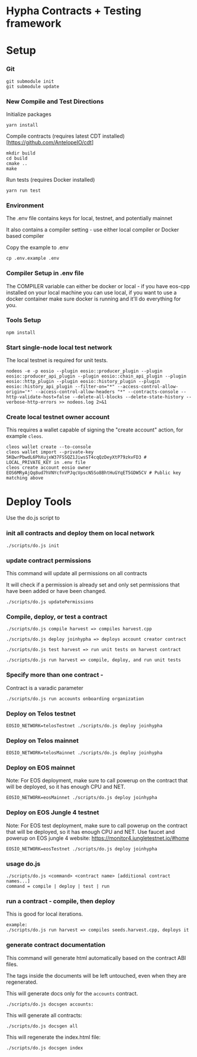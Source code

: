 # Hypha Contracts + Testing framework

# Setup

### Git

```
git submodule init
git submodule update
```

### New Compile and Test Directions

Initialize packages

```
yarn install
```

Compile contracts (requires latest CDT installed)
[https://github.com/AntelopeIO/cdt]

```
mkdir build
cd build
cmake ..
make
```

Run tests (requires Docker installed)

```
yarn run test
```

### Environment

The .env file contains keys for local, testnet, and potentially mainnet

It also contains a compiler setting - use either local compiler or Docker based compiler

Copy the example to .env

```
cp .env.example .env
```

### Compiler Setup in .env file

The COMPILER variable can either be docker or local - if you have eos-cpp installed on your local machine you can use local, if you want to use a docker container make sure docker is running and it'll do everything for you.

### Tools Setup

```
npm install
```

### Start single-node local test network

The local testnet is required for unit tests.

```
nodeos -e -p eosio --plugin eosio::producer_plugin --plugin eosio::producer_api_plugin --plugin eosio::chain_api_plugin --plugin eosio::http_plugin --plugin eosio::history_plugin --plugin eosio::history_api_plugin --filter-on="*" --access-control-allow-origin='*' --access-control-allow-headers "*" --contracts-console --http-validate-host=false --delete-all-blocks --delete-state-history --verbose-http-errors >> nodeos.log 2>&1
```

### Create local testnet owner account

This requires a wallet capable of signing the "create account" action, for example `cleos`.

```
cleos wallet create --to-console
cleos wallet import --private-key 5KQwrPbwdL6PhXujxW37FSSQZ1JiwsST4cqQzDeyXtP79zkvFD3 # LOCAL_PRIVATE_KEY in .env file
cleos create account eosio owner EOS6MRyAjQq8ud7hVNYcfnVPJqcVpscN5So8BhtHuGYqET5GDW5CV # Public key matching above
```

# Deploy Tools

Use the do.js script to

### init all contracts and deploy them on local network

```
./scripts/do.js init
```

### update contract permissions

This command will update all permissions on all contracts

It will check if a permission is already set and only set permissions that
have been added or have been changed.

```
./scripts/do.js updatePermissions
```

### Compile, deploy, or test a contract

```
./scripts/do.js compile harvest => compiles harvest.cpp
```

```
./scripts/do.js deploy joinhypha => deploys account creator contract
```

```
./scripts/do.js test harvest => run unit tests on harvest contract
```

```
./scripts/do.js run harvest => compile, deploy, and run unit tests
```

### Specify more than one contract -

Contract is a varadic parameter

```
./scripts/do.js run accounts onboarding organization
```

### Deploy on Telos testnet

```
EOSIO_NETWORK=telosTestnet ./scripts/do.js deploy joinhypha
```

### Deploy on Telos mainnet

```
EOSIO_NETWORK=telosMainnet ./scripts/do.js deploy joinhypha
```

### Deploy on EOS mainnet

Note: For EOS deployment, make sure to call powerup on the contract that will
be deployed, so it has enough CPU and NET.

```
EOSIO_NETWORK=eosMainnet ./scripts/do.js deploy joinhypha
```

### Deploy on EOS Jungle 4 testnet

Note: For EOS test deployment, make sure to call powerup on the contract that will
be deployed, so it has enough CPU and NET.
Use faucet and powerup on EOS jungle 4 website: https://monitor4.jungletestnet.io/#home

```
EOSIO_NETWORK=eosTestnet ./scripts/do.js deploy joinhypha
```

### usage do.js

```
./scripts/do.js <command> <contract name> [additional contract names...]
command = compile | deploy | test | run
```

### run a contract - compile, then deploy

This is good for local iterations.

```
example:
./scripts/do.js run harvest => compiles seeds.harvest.cpp, deploys it
```

### generate contract documentation

This command will generate html automatically based on the contract ABI files.

The <comment> tags inside the documents will be left untouched, even when they are regenerated.

This will generate docs only for the `accounts` contract.

```
./scripts/do.js docsgen accounts:
```

This will generate all contracts:

```
./scripts/do.js docsgen all
```

This will regenerate the index.html file:

```
./scripts/do.js docsgen index
```
